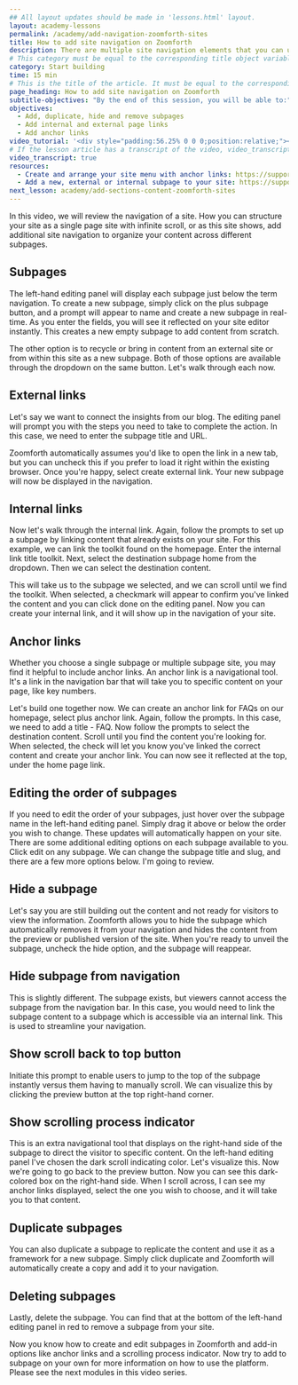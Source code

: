 ```yaml
---
## All layout updates should be made in 'lessons.html' layout.
layout: academy-lessons
permalink: /academy/add-navigation-zoomforth-sites
title: How to add site navigation on Zoomforth
description: There are multiple site navigation elements that you can use to improve your microsite such as creating subpages and internal or external links
# This category must be equal to the corresponding title object variable in the file _data/academy
category: Start building
time: 15 min
# This is the title of the article. It must be equal to the corresponding title object variable in the file _data/academy
page_heading: How to add site navigation on Zoomforth
subtitle-objectives: "By the end of this session, you will be able to:"
objectives:
  - Add, duplicate, hide and remove subpages
  - Add internal and external page links
  - Add anchor links
video_tutorial: '<div style="padding:56.25% 0 0 0;position:relative;"><iframe src="https://player.vimeo.com/video/936192724?badge=0&amp;autopause=0&amp;player_id=0&amp;app_id=58479" frameborder="0" allow="autoplay; fullscreen; picture-in-picture; clipboard-write" style="position:absolute;top:0;left:0;width:100%;height:100%;" title="How to add navigation to your Zoomforth sites"></iframe></div><script src="https://player.vimeo.com/api/player.js"></script>'
# If the lesson article has a transcript of the video, video_transcript must be set to "true".
video_transcript: true
resources:
  - Create and arrange your site menu with anchor links: https://support.zoomforth.com/en/articles/378032-create-and-arrange-your-site-menu-with-anchor-links
  - Add a new, external or internal subpage to your site: https://support.zoomforth.com/en/articles/3430352-add-a-new-external-or-internal-subpage-to-your-site
next_lesson: academy/add-sections-content-zoomforth-sites
---
```

In this video, we will review the navigation of a site. How you can structure your site as a single page site with infinite scroll, or as this site shows, add additional site navigation to organize your content across different subpages.

## Subpages

The left-hand editing panel will display each subpage just below the term navigation. To create a new subpage, simply click on the plus subpage button, and a prompt will appear to name and create a new subpage in real-time. As you enter the fields, you will see it reflected on your site editor instantly. This creates a new empty subpage to add content from scratch.

The other option is to recycle or bring in content from an external site or from within this site as a new subpage. Both of those options are available through the dropdown on the same button. Let's walk through each now.

## External links

Let's say we want to connect the insights from our blog. The editing panel will prompt you with the steps you need to take to complete the action. In this case, we need to enter the subpage title and URL.

Zoomforth automatically assumes you'd like to open the link in a new tab, but you can uncheck this if you prefer to load it right within the existing browser. Once you're happy, select create external link. Your new subpage will now be displayed in the navigation.

## Internal links

Now let's walk through the internal link. Again, follow the prompts to set up a subpage by linking content that already exists on your site. For this example, we can link the toolkit found on the homepage. Enter the internal link title toolkit. Next, select the destination subpage home from the dropdown. Then we can select the destination content.

This will take us to the subpage we selected, and we can scroll until we find the toolkit. When selected, a checkmark will appear to confirm you've linked the content and you can click done on the editing panel. Now you can create your internal link, and it will show up in the navigation of your site.

## Anchor links

Whether you choose a single subpage or multiple subpage site, you may find it helpful to include anchor links. An anchor link is a navigational tool. It's a link in the navigation bar that will take you to specific content on your page, like key numbers.

Let's build one together now. We can create an anchor link for FAQs on our homepage, select plus anchor link. Again, follow the prompts. In this case, we need to add a title - FAQ. Now follow the prompts to select the destination content. Scroll until you find the content you're looking for. When selected, the check will let you know you've linked the correct content and create your anchor link. You can now see it reflected at the top, under the home page link.

## Editing the order of subpages

If you need to edit the order of your subpages, just hover over the subpage name in the left-hand editing panel. Simply drag it above or below the order you wish to change. These updates will automatically happen on your site. There are some additional editing options on each subpage available to you. Click edit on any subpage. We can change the subpage title and slug, and there are a few more options below. I'm going to review.

## Hide a subpage

Let's say you are still building out the content and not ready for visitors to view the information. Zoomforth allows you to hide the subpage which automatically removes it from your navigation and hides the content from the preview or published version of the site. When you're ready to unveil the subpage, uncheck the hide option, and the subpage will reappear.

## Hide subpage from navigation

This is slightly different. The subpage exists, but viewers cannot access the subpage from the navigation bar. In this case, you would need to link the subpage content to a subpage which is accessible via an internal link. This is used to streamline your navigation.

## Show scroll back to top button

Initiate this prompt to enable users to jump to the top of the subpage instantly versus them having to manually scroll. We can visualize this by clicking the preview button at the top right-hand corner.

## Show scrolling process indicator

This is an extra navigational tool that displays on the right-hand side of the subpage to direct the visitor to specific content. On the left-hand editing panel I've chosen the dark scroll indicating color. Let's visualize this. Now we're going to go back to the preview button. Now you can see this dark-colored box on the right-hand side. When I scroll across, I can see my anchor links displayed, select the one you wish to choose, and it will take you to that content.

## Duplicate subpages

You can also duplicate a subpage to replicate the content and use it as a framework for a new subpage. Simply click duplicate and Zoomforth will automatically create a copy and add it to your navigation.

## Deleting subpages

Lastly, delete the subpage. You can find that at the bottom of the left-hand editing panel in red to remove a subpage from your site.

Now you know how to create and edit subpages in Zoomforth and add-in options like anchor links and a scrolling process indicator. Now try to add to subpage on your own for more information on how to use the platform. Please see the next modules in this video series.
